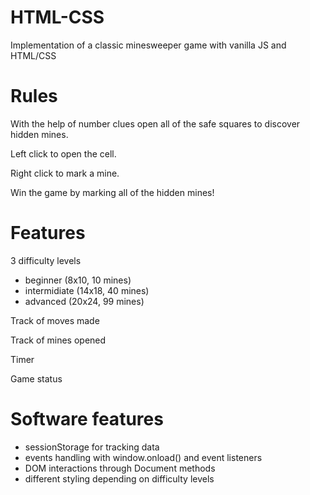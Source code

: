 # HTML-CSS

Implementation of a classic minesweeper game with vanilla JS and HTML/CSS

# Rules

With the help of number clues open all of the safe squares to discover hidden mines.

Left click to open the cell.

Right click to mark a mine.

Win the game by marking all of the hidden mines!


# Features 

3 difficulty levels
- beginner (8x10, 10 mines)
- intermidiate (14x18, 40 mines)
- advanced (20x24, 99 mines)

Track of moves made

Track of mines opened

Timer

Game status

# Software features

- sessionStorage for tracking data
- events handling with window.onload() and event listeners
- DOM interactions through Document methods
- different styling depending on difficulty levels
